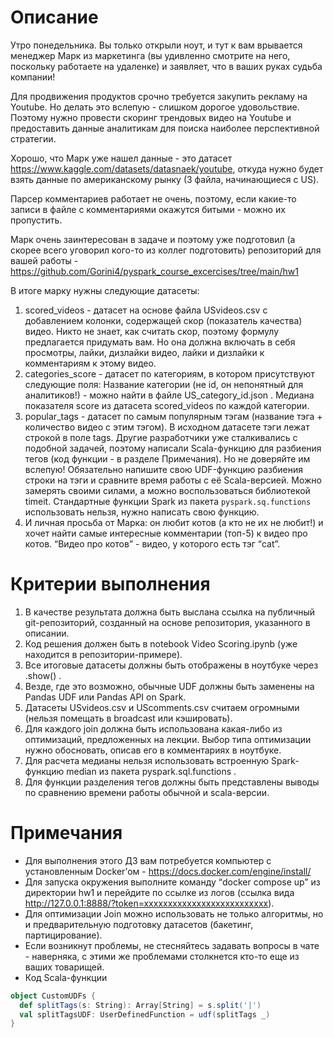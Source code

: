 # Описание

Утро понедельника. Вы только открыли ноут, и тут к вам врывается менеджер Марк из маркетинга (вы удивленно смотрите на него, поскольку работаете на удаленке) и заявляет, что в ваших руках судьба компании!

Для продвижения продуктов срочно требуется закупить рекламу на Youtube. Но делать это вслепую - слишком дорогое удовольствие. Поэтому нужно провести скоринг трендовых видео на Youtube и предоставить данные аналитикам для поиска наиболее перспективной стратегии.

Хорошо, что Марк уже нашел данные - это датасет https://www.kaggle.com/datasets/datasnaek/youtube, откуда нужно будет взять данные по американскому рынку (3 файла, начинающиеся с US).

Парсер комментариев работает не очень, поэтому, если какие-то записи в файле с комментариями окажутся битыми - можно их пропустить.

Марк очень заинтересован в задаче и поэтому уже подготовил (а скорее всего уговорил кого-то из коллег подготовить) репозиторий для вашей работы - https://github.com/Gorini4/pyspark_course_excercises/tree/main/hw1 

В итоге марку нужны следующие датасеты:
1. scored_videos - датасет на основе файла USvideos.csv с добавлением колонки, содержащей скор (показатель качества) видео. Никто не знает, как считать скор, поэтому формулу предлагается придумать вам. Но она должна включать в себя просмотры, лайки, дизлайки видео, лайки и дизлайки к комментариям к этому видео.
1. categories_score - датасет по категориям, в котором присутствуют следующие поля:
Название категории (не id, он непонятный для аналитиков!) - можно найти в файле US_category_id.json .
Медиана показателя score из датасета scored_videos по каждой категории.
1. popular_tags - датасет по самым популярным тэгам (название тэга + количество видео с этим тэгом). В исходном датасете тэги лежат строкой в поле tags. Другие разработчики уже сталкивались с подобной задачей, поэтому написали Scala-функцию для разбиения тегов (код функции - в разделе Примечания). Но не доверяйте им вслепую! Обязательно напишите свою UDF-функцию разбиения строки на тэги и сравните время работы с её Scala-версией. Можно замерять своими силами, а можно воспользоваться библиотекой timeit. Стандартные функции Spark из пакета `pyspark.sq.functions` использовать нельзя, нужно написать свою функцию.
1. И личная просьба от Марка: он любит котов (а кто не их не любит!) и хочет найти самые интересные комментарии (топ-5) к видео про котов. “Видео про котов” - видео, у которого есть тэг “cat”.

# Критерии выполнения

1. В качестве результата должна быть выслана ссылка на публичный git-репозиторий, созданный на основе репозитория, указанного в описании.
1. Код решения должен быть в notebook Video Scoring.ipynb (уже находится в репозитории-примере).
1. Все итоговые датасеты должны быть отображены в ноутбуке через .show() .
1. Везде, где это возможно, обычные UDF должны быть заменены на Pandas UDF или Pandas API on Spark.
1. Датасеты USvideos.csv и UScomments.csv считаем огромными (нельзя помещать в broadcast или кэшировать).
1. Для каждого join должна быть использована какая-либо из оптимизаций, предложенных на лекции. Выбор типа оптимизации нужно обосновать, описав его в комментариях в ноутбуке.
1. Для расчета медианы нельзя использовать встроенную Spark-функцию median из пакета pyspark.sql.functions .
1. Для функции разделения тегов должны быть представлены выводы по сравнению времени работы обычной и scala-версии.

# Примечания

- Для выполнения этого ДЗ вам потребуется компьютер с установленным Docker’ом - https://docs.docker.com/engine/install/ 
- Для запуска окружения выполните команду “docker compose up” из директории hw1 и перейдите по ссылке из логов (ссылка вида http://127.0.0.1:8888/?token=xxxxxxxxxxxxxxxxxxxxxxxxxx).
- Для оптимизации Join можно использовать не только алгоритмы, но и предварительную подготовку датасетов (бакетинг, партицирование).
- Если возникнут проблемы, не стесняйтесь задавать вопросы в чате - наверняка, с этими же проблемами столкнется кто-то еще из ваших товарищей.
- Код Scala-функции 
```scala
object CustomUDFs {
  def splitTags(s: String): Array[String] = s.split('|')
  val splitTagsUDF: UserDefinedFunction = udf(splitTags _)
}
```

